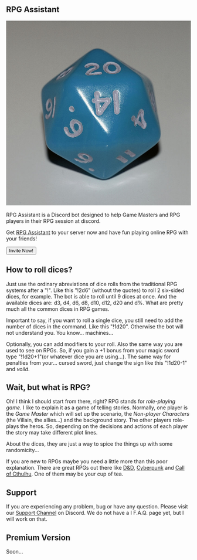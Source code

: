 ## RPG Assistant

<img src='https://raw.githubusercontent.com/AlmirPaulo/Diceroller_discord/main/Icosaedro.jpg' alt='logo'>

RPG Assistant is a Discord bot designed to help Game Masters and RPG players in their RPG session at discord. 

Get [RPG Assistant](https://discord.com/api/oauth2/authorize?client_id=815302867933724722&permissions=11264&scope=bot) to your server now and have fun playing online RPG with your friends!  

<a href='https://discord.com/api/oauth2/authorize?client_id=815302867933724722&permissions=11264&scope=bot'><button>Invite Now!</button></a>

## How to roll dices?

Just use the ordinary abreviations of dice rolls from the traditional RPG systems after a "!". Like this "!2d6" (without the quotes) to roll 2 six-sided dices, for example. The bot is able to roll until 9 dices at once. And the available dices are: d3, d4, d6, d8, d10, d12, d20 and d%. What are pretty much all the common dices in RPG games. 

Important to say, if you want to roll a single dice, you still need to add the number of dices in the command. Like this "!1d20". Otherwise the bot will not understand you. You know... machines...

Optionally, you can add modifiers to your roll. Also the same way you are used to see on RPGs. So, if you gain a +1 bonus from your magic sword type "!1d20+1"(or whatever dice you are using...). The same way for penalties from your... cursed sword, just change the sign like this "!1d20-1" and *voilá*.   

## Wait, but what is RPG?
Oh! I think I should start from there, right? RPG stands for *role-playing game*. I like to explain it as a game of telling stories. Normally, one player is the *Game Master* which will set up the scenario, the *Non-player Characters* (the Villain, the allies...) and the background story. The other players role-plays the heros. So, depending on the decisions and actions of each player the story may take different plot lines. 

About the dices, they are just a way to spice the things up with some randomicity...

If you are new to RPGs maybe you need a little more than this poor explanation. There are great RPGs out there like [D&D](https://dnd.wizards.com/), [Cyberpunk](https://rtalsoriangames.com/cyberpunk/) and [Call  of Cthulhu](https://www.chaosium.com/call-of-cthulhu-rpg/). One of them may be your cup of tea. 

## Support

If you are experiencing any problem, bug or have any question. Please visit our [Support Channel](https://discord.gg/4sutReEVE8) on Discord. We do not have a I  F.A.Q. page yet, but I will work on that. 

## Premium Version

Soon...





